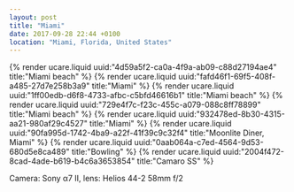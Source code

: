 ```yaml
---
layout: post
title: "Miami"
date: 2017-09-28 22:44 +0100
location: "Miami, Florida, United States"
---
```


{% render ucare.liquid uuid:"4d59a5f2-ca0a-4f9a-ab09-c88d27194ae4" title:"Miami beach" %}
{% render ucare.liquid uuid:"fafd46f1-69f5-408f-a485-27d7e258b3a9" title:"Miami" %}
{% render ucare.liquid uuid:"1ff00edb-d6f8-4733-afbc-c5bfd46616b1" title:"Miami beach" %}
{% render ucare.liquid uuid:"729e4f7c-f23c-455c-a079-088c8ff78899" title:"Miami beach" %}
{% render ucare.liquid uuid:"932478ed-8b30-4315-aa21-980af29c4527" title:"Miami" %}
{% render ucare.liquid uuid:"90fa995d-1742-4ba9-a22f-41f39c9c32f4" title:"Moonlite Diner, Miami" %}
{% render ucare.liquid uuid:"0aab064a-c7ed-4564-9d53-680d5e8ca489" title:"Bowling" %}
{% render ucare.liquid uuid:"2004f472-8cad-4ade-b619-b4c6a3653854" title:"Camaro SS" %}

Camera: Sony α7 II, lens: Helios 44-2 58mm f/2